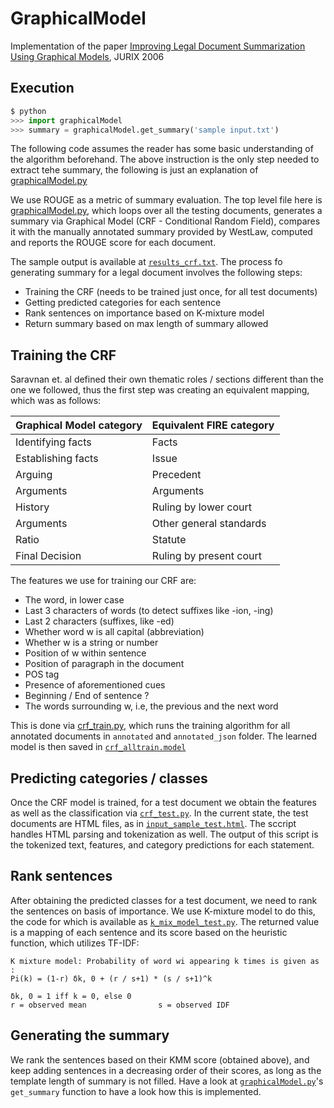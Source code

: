 # GraphicalModel

Implementation of the paper [Improving Legal Document Summarization Using Graphical Models](https://www.cse.iitm.ac.in/~ravi/papers/Saravanan_jurix_06.pdf), JURIX 2006

## Execution

```py
$ python
>>> import graphicalModel
>>> summary = graphicalModel.get_summary('sample input.txt')
```

The following code assumes the reader has some basic understanding of the algorithm beforehand. The above instruction is the only step needed to extract tehe summary, the following is just an explanation of [graphicalModel.py](graphicalModel.py)

We use ROUGE as a metric of summary evaluation. The top level file here is [graphicalModel.py](graphicalModel.py), which loops over all the testing documents, generates a summary via Graphical Model (CRF - Conditional Random Field), compares it with the manually annotated summary provided by WestLaw, computed and reports the ROUGE score for each document. 

The sample output is available at [`results_crf.txt`](results_crf.txt). The process fo generating summary for a legal document involves the following steps:

* Training the CRF (needs to be trained just once, for all test documents)
* Getting predicted categories for each sentence
* Rank sentences on importance based on K-mixture model
* Return summary based on max length of summary allowed

## Training the CRF

Saravnan et. al defined their own thematic roles / sections different than the one we followed, thus the first step was creating an equivalent mapping, which was as follows:

| Graphical Model category | Equivalent FIRE category |
| --- | --- |
| Identifying facts | Facts |
| Establishing facts | Issue |
| Arguing | Precedent |
| Arguments | Arguments |
| History | Ruling by lower court |
| Arguments | Other general standards |
| Ratio | Statute |
| Final Decision | Ruling by present court |

The features we use for training our CRF are:
* The word, in lower case
* Last 3 characters of words (to detect suffixes like -ion, -ing)
* Last 2 characters (suffixes, like -ed)
* Whether word w is all capital (abbreviation)
* Whether w is a string or number
* Position of w within sentence
* Position of paragraph in the document
* POS tag
* Presence of aforementioned cues
* Beginning / End of sentence ?
* The words surrounding w, i.e, the previous and the next word

This is done via [crf_train.py](crf_train.py), which runs the training algorithm for all annotated documents in `annotated` and `annotated_json` folder. The learned model is then saved in [`crf_alltrain.model`](crf_alltrain.model)

## Predicting categories / classes

Once the CRF model is trained, for a test document we obtain the features as well as the classification via [`crf_test.py`](crf_test.py).
In the current state, the test documents are HTML files, as in [`input_sample_test.html`](input_sample_test.html). The sccript handles HTML parsing and tokenization as well. The output of this script is the tokenized text, features, and category predictions for each statement.

## Rank sentences

After obtaining the predicted classes for a test document, we need to rank the sentences on basis of importance. We use K-mixture model to do this, the code for which is available as [`k_mix_model_test.py`](k_mix_model_test.py). The returned value is a mapping of each sentence and its score based on the heuristic function, which utilizes TF-IDF: 
```
K mixture model: Probability of word wi appearing k times is given as :
Pi(k) = (1-r) δk, 0 + (r / s+1) * (s / s+1)^k

δk, 0 = 1 iff k = 0, else 0
r = observed mean                s = observed IDF
```

## Generating the summary

We rank the sentences based on their KMM score (obtained above), and keep adding sentences in a decreasing order of their scores, as long as the template length of summary is not filled. Have a look at [`graphicalModel.py`](graphicalModel.py)'s `get_summary` function to have a look how this is implemented.

